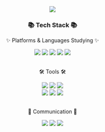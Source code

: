 <div align=center>
	<img src="https://capsule-render.vercel.app/api?type=waving&color=auto&height=150&section=header&text=Ahyeon%20Lee&fontSize=30" />	
</div>

<div align=center>	
</div>

<div align=center>
	<h3>📚 Tech Stack 📚</h3>
	<p>✨ Platforms & Languages Studying ✨</p>
</div>
<div align="center">
	<img src="https://img.shields.io/badge/HTML5-E34F26?style=flat&logo=HTML5&logoColor=white" />
	<img src="https://img.shields.io/badge/CSS3-1572B6?style=flat&logo=CSS3&logoColor=white" />
	<img src="https://img.shields.io/badge/JavaScript-F7DF1E?style=flat&logo=JavaScript&logoColor=white" />
	<img src="https://img.shields.io/badge/Typescript-%23007ACC.svg?style=flat&logo=typescript&logoColor=white" />
	<img src="https://img.shields.io/badge/React-61DAFB?style=flat&logo=React&logoColor=white" />
</div>
<br>
<div align=center>
	<p>🛠 Tools 🛠</p>
</div>
<div align=center>
	<img src="https://img.shields.io/badge/Eclipse%20IDE-2C2255?style=flat&logo=EclipseIDE&logoColor=white" />
	<img src="https://img.shields.io/badge/Visual%20Studio%20Code-007ACC?style=flat&logo=VisualStudioCode&logoColor=white" />
	<img src="https://img.shields.io/badge/GitHub-181717?style=flat&logo=GitHub&logoColor=white" />
  <br>
  <img src="https://img.shields.io/badge/PyCharm-000000?style=flat&logo=PyCharm&logoColor=white" />
  <img src="https://img.shields.io/badge/Colab-F9AB00?style=flat&logo=GoogleColab&logoColor=white" />
  <img src="https://img.shields.io/badge/Linux-FCC624?style=flat&logo=Linux&logoColor=white" />
</div>
<br>
<div align=center>
	<p>💬 Communication 💬</p>
</div>
<div align=center>
  <img src="https://img.shields.io/badge/Slack%20IDE-4A154B?style=flat&logo=Slack&logoColor=white" />
  <img src="https://img.shields.io/badge/Discord%20IDE-5865F2?style=flat&logo=Discord&logoColor=white" />
  <img src="https://img.shields.io/badge/Notion-000000?style=flat&logo=Notion&logoColor=white" />
	<br>
</div>
<br>


<!--
**ahyns62/ahyns62** is a ✨ _special_ ✨ repository because its `README.md` (this file) appears on your GitHub profile.

Here are some ideas to get you started:

- 🔭 I’m currently working on ...
- 🌱 I’m currently learning ...
- 👯 I’m looking to collaborate on ...
- 🤔 I’m looking for help with ...
- 💬 Ask me about ...
- 📫 How to reach me: ...
- 😄 Pronouns: ...
- ⚡ Fun fact: ...
-->
